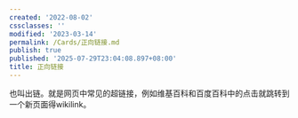```yaml
---
created: '2022-08-02'
cssclasses: ''
modified: '2023-03-14'
permalink: /Cards/正向链接.md
publish: true
published: '2025-07-29T23:04:08.897+08:00'
title: 正向链接
---
```

也叫出链。就是网页中常见的超链接，例如维基百科和百度百科中的点击就跳转到一个新页面得wikilink。